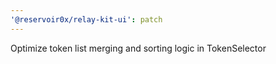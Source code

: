 ```yaml
---
'@reservoir0x/relay-kit-ui': patch
---
```


Optimize token list merging and sorting logic in TokenSelector
